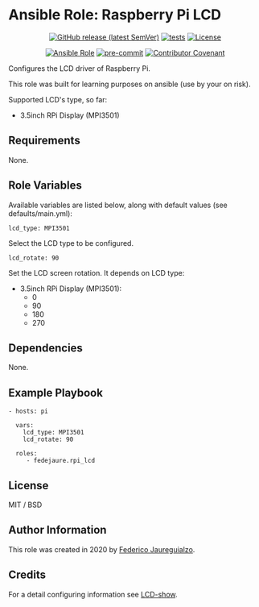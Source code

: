 Ansible Role: Raspberry Pi LCD
==============================

<div align="center">

[![GitHub release (latest SemVer)](https://img.shields.io/github/v/release/fedejaure/ansible-role-rpi-lcd?logo=github)](https://github.com/fedejaure/ansible-role-rpi-lcd/releases)
[![tests](https://github.com/fedejaure/ansible-role-rpi-lcd/actions/workflows/tests.yml/badge.svg)](https://github.com/fedejaure/ansible-role-rpi-lcd/actions/workflows/tests.yml)
[![License](https://img.shields.io/badge/license-MIT-brightgreen)](https://opensource.org/licenses/MIT)

[![Ansible Role](https://img.shields.io/ansible/role/d/fedejaure/rpi_lcd)](https://galaxy.ansible.com/fedejaure/rpi_lcd)
[![pre-commit](https://img.shields.io/badge/pre--commit-enabled-brightgreen?logo=pre-commit&logoColor=white)](https://github.com/pre-commit/pre-commit)
[![Contributor Covenant](https://img.shields.io/badge/Contributor%20Covenant-2.0-4baaaa.svg)](https://www.contributor-covenant.org/version/2/0/code_of_conduct/)

</div>

Configures the LCD driver of Raspberry Pi.

This role was built for learning purposes on ansible (use by your on risk).

Supported LCD's type, so far:

  * 3.5inch RPi Display (MPI3501)

Requirements
------------

None.

Role Variables
--------------

Available variables are listed below, along with default values (see defaults/main.yml):

    lcd_type: MPI3501

Select the LCD type to be configured.

    lcd_rotate: 90

Set the LCD screen rotation. It depends on LCD type:

  * 3.5inch RPi Display (MPI3501):
    - 0
    - 90
    - 180
    - 270

Dependencies
------------

None.

Example Playbook
----------------

    - hosts: pi

      vars:
        lcd_type: MPI3501
        lcd_rotate: 90

      roles:
         - fedejaure.rpi_lcd

License
-------

MIT / BSD

Author Information
------------------

This role was created in 2020 by [Federico Jaureguialzo][fedejaure].

Credits
-------

For a detail configuring information see [LCD-show][LCD-show].


[fedejaure]: https://github.com/fedejaure
[LCD-show]: https://github.com/goodtft/LCD-show
